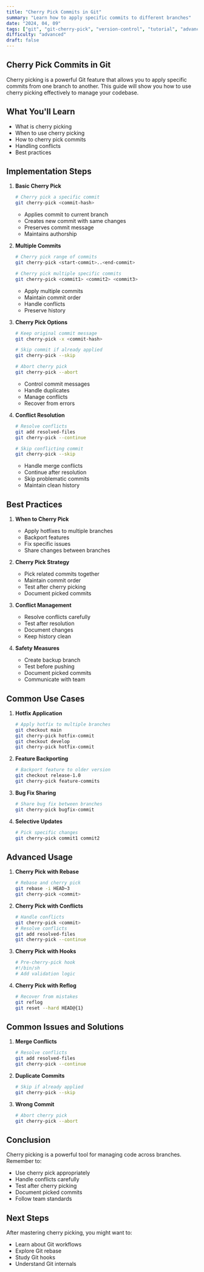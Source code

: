 ```yaml
---
title: "Cherry Pick Commits in Git"
summary: "Learn how to apply specific commits to different branches"
date: "2024, 04, 09"
tags: ["git", "git-cherry-pick", "version-control", "tutorial", "advanced-git"]
difficulty: "advanced"
draft: false
---
```


## Cherry Pick Commits in Git

Cherry picking is a powerful Git feature that allows you to apply specific commits from one branch to another. This guide will show you how to use cherry picking effectively to manage your codebase.

## What You'll Learn

- What is cherry picking
- When to use cherry picking
- How to cherry pick commits
- Handling conflicts
- Best practices

## Implementation Steps

1. **Basic Cherry Pick**

   ```bash
   # Cherry pick a specific commit
   git cherry-pick <commit-hash>
   ```

   - Applies commit to current branch
   - Creates new commit with same changes
   - Preserves commit message
   - Maintains authorship

2. **Multiple Commits**

   ```bash
   # Cherry pick range of commits
   git cherry-pick <start-commit>..<end-commit>

   # Cherry pick multiple specific commits
   git cherry-pick <commit1> <commit2> <commit3>
   ```

   - Apply multiple commits
   - Maintain commit order
   - Handle conflicts
   - Preserve history

3. **Cherry Pick Options**

   ```bash
   # Keep original commit message
   git cherry-pick -x <commit-hash>

   # Skip commit if already applied
   git cherry-pick --skip

   # Abort cherry pick
   git cherry-pick --abort
   ```

   - Control commit messages
   - Handle duplicates
   - Manage conflicts
   - Recover from errors

4. **Conflict Resolution**

   ```bash
   # Resolve conflicts
   git add resolved-files
   git cherry-pick --continue

   # Skip conflicting commit
   git cherry-pick --skip
   ```

   - Handle merge conflicts
   - Continue after resolution
   - Skip problematic commits
   - Maintain clean history

## Best Practices

1. **When to Cherry Pick**

   - Apply hotfixes to multiple branches
   - Backport features
   - Fix specific issues
   - Share changes between branches

2. **Cherry Pick Strategy**

   - Pick related commits together
   - Maintain commit order
   - Test after cherry picking
   - Document picked commits

3. **Conflict Management**

   - Resolve conflicts carefully
   - Test after resolution
   - Document changes
   - Keep history clean

4. **Safety Measures**

   - Create backup branch
   - Test before pushing
   - Document picked commits
   - Communicate with team

## Common Use Cases

1. **Hotfix Application**

   ```bash
   # Apply hotfix to multiple branches
   git checkout main
   git cherry-pick hotfix-commit
   git checkout develop
   git cherry-pick hotfix-commit
   ```

2. **Feature Backporting**

   ```bash
   # Backport feature to older version
   git checkout release-1.0
   git cherry-pick feature-commits
   ```

3. **Bug Fix Sharing**

   ```bash
   # Share bug fix between branches
   git cherry-pick bugfix-commit
   ```

4. **Selective Updates**

   ```bash
   # Pick specific changes
   git cherry-pick commit1 commit2
   ```

## Advanced Usage

1. **Cherry Pick with Rebase**

   ```bash
   # Rebase and cherry pick
   git rebase -i HEAD~3
   git cherry-pick <commit>
   ```

2. **Cherry Pick with Conflicts**

   ```bash
   # Handle conflicts
   git cherry-pick <commit>
   # Resolve conflicts
   git add resolved-files
   git cherry-pick --continue
   ```

3. **Cherry Pick with Hooks**

   ```bash
   # Pre-cherry-pick hook
   #!/bin/sh
   # Add validation logic
   ```

4. **Cherry Pick with Reflog**

   ```bash
   # Recover from mistakes
   git reflog
   git reset --hard HEAD@{1}
   ```

## Common Issues and Solutions

1. **Merge Conflicts**

   ```bash
   # Resolve conflicts
   git add resolved-files
   git cherry-pick --continue
   ```

2. **Duplicate Commits**

   ```bash
   # Skip if already applied
   git cherry-pick --skip
   ```

3. **Wrong Commit**

   ```bash
   # Abort cherry pick
   git cherry-pick --abort
   ```

## Conclusion

Cherry picking is a powerful tool for managing code across branches. Remember to:

- Use cherry pick appropriately
- Handle conflicts carefully
- Test after cherry picking
- Document picked commits
- Follow team standards

## Next Steps

After mastering cherry picking, you might want to:

- Learn about Git workflows
- Explore Git rebase
- Study Git hooks
- Understand Git internals
